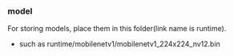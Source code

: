 ### model

For storing models, place them in this folder(link name is runtime).
- such as runtime/mobilenetv1/mobilenetv1_224x224_nv12.bin
